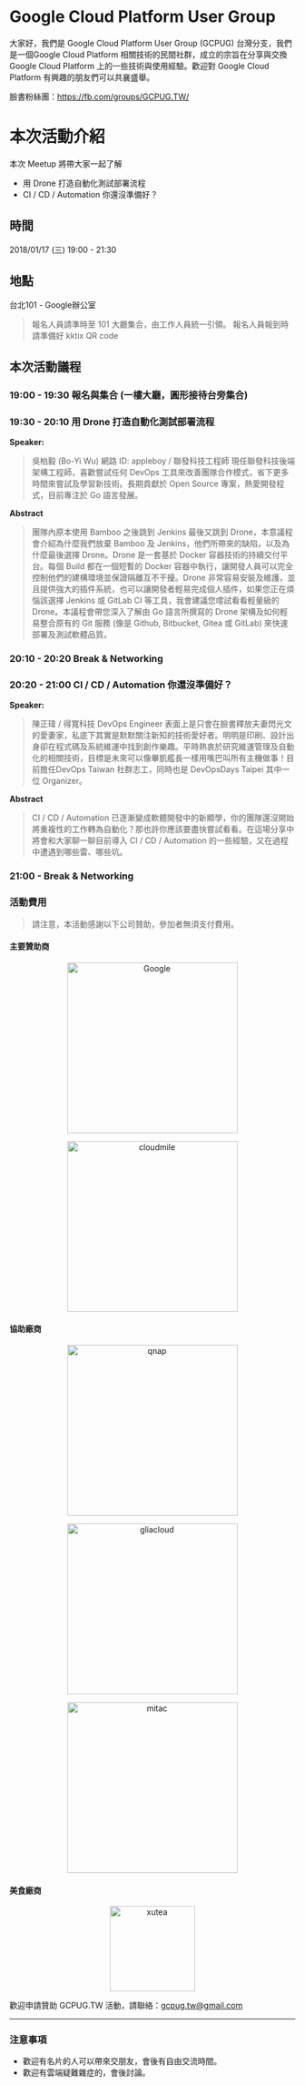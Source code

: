 # Google Cloud Platform User Group

大家好，我們是 Google Cloud Platform User Group (GCPUG) 台灣分支，我們是一個Google Cloud Platform 相關技術的民間社群，成立的宗旨在分享與交換 Google Cloud Platform 上的一些技術與使用經驗。歡迎對 Google Cloud Platform 有興趣的朋友們可以共襄盛舉。

臉書粉絲團：https://fb.com/groups/GCPUG.TW/

# 本次活動介紹

本次 Meetup 將帶大家一起了解 

- 用 Drone 打造自動化測試部署流程
- CI / CD / Automation 你還沒準備好？

## 時間

2018/01/17 (三) 19:00 - 21:30

## 地點

台北101 - Google辦公室
> 報名人員請準時至 101 大廳集合，由工作人員統一引領。
> 報名人員報到時請準備好 kktix QR code

## 本次活動議程

### 19:00 - 19:30 報名與集合 (一樓大廳，圓形接待台旁集合)

### 19:30 - 20:10 用 Drone 打造自動化測試部署流程

**Speaker:**
> 吳柏毅 (Bo-Yi Wu) 網路 ID: appleboy / 聯發科技工程師
> 現任聯發科技後端架構工程師，喜歡嘗試任何 DevOps 工具來改善團隊合作模式，省下更多時間來嘗試及學習新技術。長期貢獻於 Open Source 專案，熱愛開發程式，目前專注於 Go 語言發展。

**Abstract**
> 團隊內原本使用 Bamboo 之後跳到 Jenkins 最後又跳到 Drone，本意議程會介紹為什麼我們放棄 Bamboo 及 Jenkins，他們所帶來的缺陷，以及為什麼最後選擇 Drone。Drone 是一套基於 Docker 容器技術的持續交付平台。每個 Build 都在一個短暫的 Docker 容器中執行，讓開發人員可以完全控制他們的建構環境並保證隔離互不干擾。Drone 非常容易安裝及維護，並且提供強大的插件系統，也可以讓開發者輕易完成個人插件，如果您正在煩惱該選擇 Jenkins 或 GitLab CI 等工具，我會建議您嚐試看看輕量級的 Drone。本議程會帶您深入了解由 Go 語言所撰寫的 Drone 架構及如何輕易整合原有的 Git 服務 (像是 Github, Bitbucket, Gitea 或 GitLab) 來快速部署及測試軟體品質。

### 20:10 - 20:20 Break & Networking

### 20:20 - 21:00 CI / CD / Automation 你還沒準備好？

**Speaker:**
> 陳正瑋 / 得寬科技 DevOps Engineer
> 表面上是只會在臉書釋放夫妻閃光文的愛妻家，私底下其實是默默關注新知的技術愛好者。明明是印刷、設計出身卻在程式碼及系統維運中找到創作樂趣。平時熱衷於研究維運管理及自動化的相關技術，目標是未來可以像畢凱艦長一樣用嘴巴叫所有主機做事！目前擔任DevOps Taiwan 社群志工，同時也是 DevOpsDays Taipei 其中一位 Organizer。

**Abstract**
> CI / CD / Automation 已逐漸變成軟體開發中的新顯學，你的團隊還沒開始將重複性的工作轉為自動化？那也許你應該要盡快嘗試看看。在這場分享中將會和大家聊一聊目前導入 CI / CD / Automation 的一些經驗，又在過程中遭遇到哪些雷、哪些坑。

### 21:00 - Break & Networking

### 活動費用

> 請注意，本活動感謝以下公司贊助，參加者無須支付費用。

#### 主要贊助商

<p style="text-align: center;"><img alt="Google" src="https://storage.googleapis.com/gcs.gcpug.tw/sponsor-logo/google.png" style="width: 300px;"></p>

<p style="text-align: center;"><img alt="cloudmile" src="https://storage.googleapis.com/gcs.gcpug.tw/sponsor-logo/cloudmile.jpg" style="width: 300px;"></p>

#### 協助廠商

<p style="text-align: center;"><img alt="qnap" src="https://storage.googleapis.com/gcs.gcpug.tw/sponsor-logo/qnap.png" style="width: 300px;"></p>

<p style="text-align: center;"><img alt="gliacloud" src="https://storage.googleapis.com/gcs.gcpug.tw/sponsor-logo/gliacloud.jpg" style="width: 300px;"></p>

<p style="text-align: center;"><img alt="mitac" src="https://storage.googleapis.com/gcs.gcpug.tw/sponsor-logo/mitac.jpg" style="width: 300px;"></p>

#### 美食廠商

<p style="text-align: center;"><img alt="xutea" src="https://storage.googleapis.com/gcs.gcpug.tw/sponsor-logo/_xutea.jpg" style="width: 150px;"></p>

歡迎申請贊助 GCPUG.TW 活動，請聯絡：gcpug.tw@gmail.com
<hr>

### 注意事項
- 歡迎有名片的人可以帶來交朋友，會後有自由交流時間。
- 歡迎有雲端疑難雜症的，會後討論。